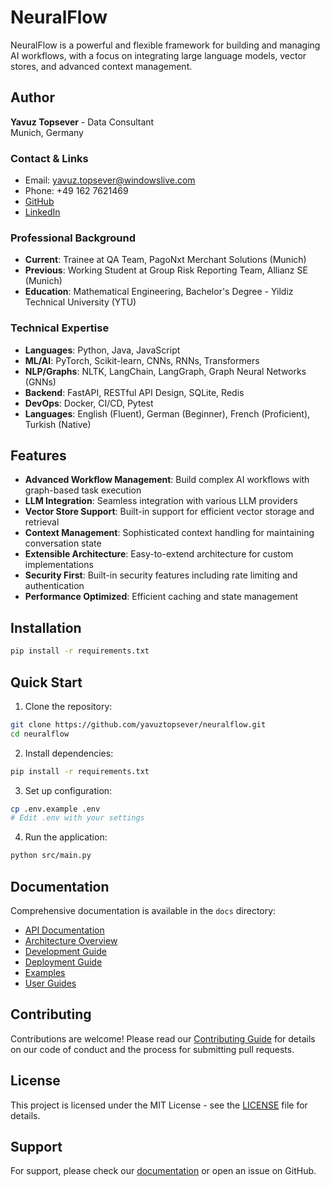 # NeuralFlow

NeuralFlow is a powerful and flexible framework for building and managing AI workflows, with a focus on integrating large language models, vector stores, and advanced context management.

## Author

**Yavuz Topsever** - Data Consultant  
Munich, Germany

### Contact & Links
- Email: yavuz.topsever@windowslive.com
- Phone: +49 162 7621469
- [GitHub](https://github.com/yavuztopsever)
- [LinkedIn](https://www.linkedin.com/in/yavuztopsever)

### Professional Background
- **Current**: Trainee at QA Team, PagoNxt Merchant Solutions (Munich)
- **Previous**: Working Student at Group Risk Reporting Team, Allianz SE (Munich)
- **Education**: Mathematical Engineering, Bachelor's Degree - Yildiz Technical University (YTU)

### Technical Expertise
- **Languages**: Python, Java, JavaScript
- **ML/AI**: PyTorch, Scikit-learn, CNNs, RNNs, Transformers
- **NLP/Graphs**: NLTK, LangChain, LangGraph, Graph Neural Networks (GNNs)
- **Backend**: FastAPI, RESTful API Design, SQLite, Redis
- **DevOps**: Docker, CI/CD, Pytest
- **Languages**: English (Fluent), German (Beginner), French (Proficient), Turkish (Native)

## Features

- **Advanced Workflow Management**: Build complex AI workflows with graph-based task execution
- **LLM Integration**: Seamless integration with various LLM providers
- **Vector Store Support**: Built-in support for efficient vector storage and retrieval
- **Context Management**: Sophisticated context handling for maintaining conversation state
- **Extensible Architecture**: Easy-to-extend architecture for custom implementations
- **Security First**: Built-in security features including rate limiting and authentication
- **Performance Optimized**: Efficient caching and state management

## Installation

```bash
pip install -r requirements.txt
```

## Quick Start

1. Clone the repository:
```bash
git clone https://github.com/yavuztopsever/neuralflow.git
cd neuralflow
```

2. Install dependencies:
```bash
pip install -r requirements.txt
```

3. Set up configuration:
```bash
cp .env.example .env
# Edit .env with your settings
```

4. Run the application:
```bash
python src/main.py
```

## Documentation

Comprehensive documentation is available in the `docs` directory:

- [API Documentation](docs/api/README.md)
- [Architecture Overview](docs/architecture/README.md)
- [Development Guide](docs/development/README.md)
- [Deployment Guide](docs/deployment/README.md)
- [Examples](docs/examples/README.md)
- [User Guides](docs/guides/README.md)

## Contributing

Contributions are welcome! Please read our [Contributing Guide](docs/development/README.md) for details on our code of conduct and the process for submitting pull requests.

## License

This project is licensed under the MIT License - see the [LICENSE](LICENSE) file for details.

## Support

For support, please check our [documentation](docs/README.md) or open an issue on GitHub.
